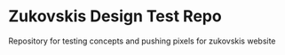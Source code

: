 # Zukovskis Design Test Repo

Repository for testing concepts and pushing pixels for zukovskis website
